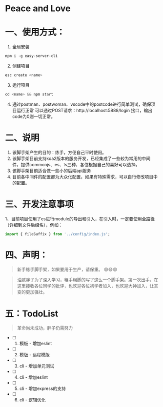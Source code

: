 # Peace and Love

# 一、使用方式：

1. 全局安装
```javascript
npm i -g easy-server-cli
```

2. 创建项目
```javascript
esc create <name>
```

3. 运行项目
```javascript
cd <name> && npm start
```

4. 通过postman、postwoman、vscode中的postcode进行简单测试，确保项目运行正常
可以通过POST请求：http://localhost:5888/login 接口，输出code为0则一切正常。

# 二、说明
1. 该脚手架产生的目的：练手，方便自己平时使用。
2. 该脚手架目前支持koa2版本的服务开发，已经集成了一些较为常用的中间件，提供commonjs、es、ts三种，各位根据自己的喜好可以选择。
3. 该脚手架目前适合做一些小的后端api服务
4. 目前各中间件的配置都为大众化配置，如果有特殊需求，可以自行修改项目中的配置。

# 三、开发注意事项
1、目前项目使用了es进行module的导出和引入，在引入时，一定要使用全路径（详细到文件后缀名），例如：
```javascript
import { fileSuffix } from '../config/index.js';
```

# 四、声明：

> 新手练手脚手架，如果要用于生产，请保重。  :smile::smile::smile:

> 油腻胖子为了深入学习，粗手粗脚的写了这么一个脚手架。第一次出手，在这里接收各位同学的批评，也欢迎各位初学者加入，也欢迎大神加入，让其变的更加强壮。

# 五：TodoList

> 革命尚未成功，胖子仍需努力

- [ ] 1. 模板 - 增加eslint
- [ ] 2. 模版 - 远程模版
- [ ] 3. cli - 增加单元测试
- [ ] 4. cli - 增加eslint
- [ ] 5. cli - 增加express的支持
- [ ] 6. cli - 逻辑优化